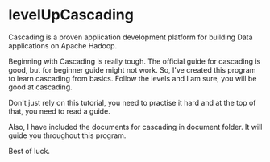 levelUpCascading
================

Cascading is a proven application development platform for building Data applications on Apache Hadoop.

Beginning with Cascading is really tough. The official guide for cascading is good, but for beginner guide might not work.
So, I've created this program to learn cascading from basics. Follow the levels and I am sure,  you will be good at cascading.

Don't just rely on this tutorial, you need to practise it hard and at the top of that, you need to read a guide. 

Also, I have included the documents for cascading in document folder. It will guide you throughout this program. 

Best of luck.
